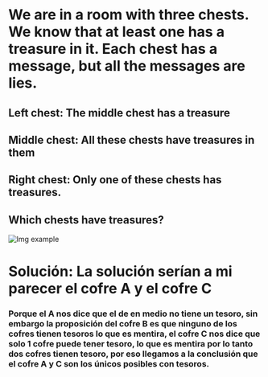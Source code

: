 # We are in a room with three chests. We know that at least one has a treasure in it. Each chest has a message, but all the messages are lies.

## Left chest: The middle chest has a treasure
## Middle chest: All these chests have treasures in them
## Right chest: Only one of these chests has treasures.

## Which chests have treasures?

![Img example](https://user-images.githubusercontent.com/29307118/202836372-19159ef8-14d5-4ecf-b08c-819b05e79f81.png)

# Solución: La solución serían a mi parecer ****el cofre A y el cofre C****
### Porque el A nos dice que el de en medio no tiene un tesoro, sin embargo la proposición del cofre B es que ninguno de los cofres tienen tesoros lo que es mentira, el cofre C nos dice que solo 1 cofre puede tener tesoro, lo que es mentira por lo tanto dos cofres tienen tesoro, por eso llegamos a la conclusión que el cofre A y C son los únicos posibles con tesoros.
